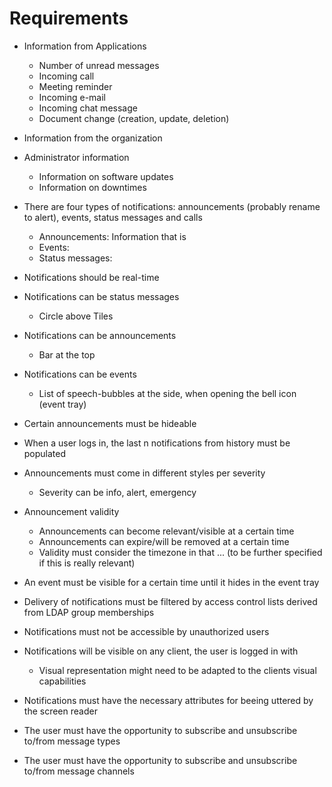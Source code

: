# Requirements

- Information from Applications
  - Number of unread messages
  - Incoming call
  - Meeting reminder
  - Incoming e-mail
  - Incoming chat message
  - Document change (creation, update, deletion)
- Information from the organization
- Administrator information
  - Information on software updates
  - Information on downtimes

- There are four types of notifications: announcements (probably rename to alert), events, status messages and calls
  - Announcements: Information that is 
  - Events: 
  - Status messages: 
- Notifications should be real-time
- Notifications can be status messages 
  - Circle above Tiles
- Notifications can be announcements
  - Bar at the top
- Notifications can be events
  - List of speech-bubbles at the side, when opening the bell icon (event tray)
- Certain announcements must be hideable
- When a user logs in, the last n notifications from history must be populated
- Announcements must come in different styles per severity
  - Severity can be info, alert, emergency
- Announcement validity
  - Announcements can become relevant/visible at a certain time
  - Announcements can expire/will be removed at a certain time
  - Validity must consider the timezone in that ... (to be further specified if this is really relevant)
- An event must be visible for a certain time until it hides in the event tray
- Delivery of notifications must be filtered by access control lists derived from LDAP group memberships
- Notifications must not be accessible by unauthorized users
- Notifications will be visible on any client, the user is logged in with
  - Visual representation might need to be adapted to the clients visual capabilities
- Notifications must have the necessary attributes for beeing uttered by the screen reader
- The user must have the opportunity to subscribe and unsubscribe to/from message types
- The user must have the opportunity to subscribe and unsubscribe to/from message channels
